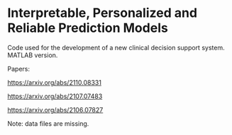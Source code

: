 # Interpretable, Personalized and Reliable Prediction Models

Code used for the development of a new clinical decision support system.
MATLAB version.

Papers:

https://arxiv.org/abs/2110.08331

https://arxiv.org/abs/2107.07483

https://arxiv.org/abs/2106.07827

Note: data files are missing.

